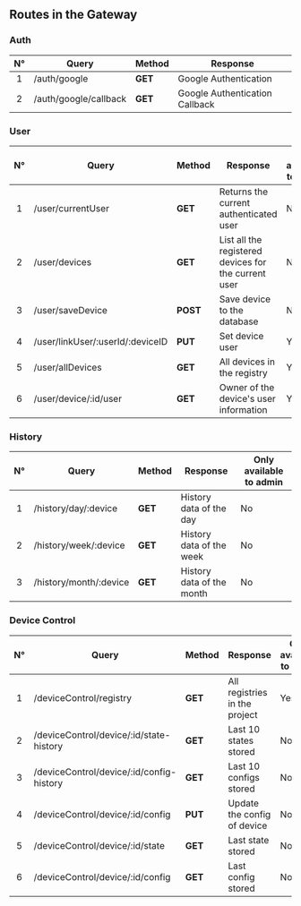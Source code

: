 ## Routes in the Gateway

### Auth

| N°  | Query                 | Method  | Response                       |
| :-: | --------------------- | ------- | ------------------------------ |
|  1  | /auth/google          | **GET** | Google Authentication          |
|  2  | /auth/google/callback | **GET** | Google Authentication Callback |

### User

| N°  | Query                            | Method   | Response                                             | Only available to admin |
| :-: | -------------------------------- | -------- | ---------------------------------------------------- | ----------------------- |
|  1  | /user/currentUser                | **GET**  | Returns the current authenticated user               | No                      |
|  2  | /user/devices                    | **GET**  | List all the registered devices for the current user | No                      |
|  3  | /user/saveDevice                 | **POST** | Save device to the database                          | No                      |
|  4  | /user/linkUser/:userId/:deviceID | **PUT**  | Set device user                                      | Yes                     |
|  5  | /user/allDevices                 | **GET**  | All devices in the registry                          | Yes                     |
|  6  | /user/device/:id/user            | **GET**  | Owner of the device's user information               | Yes                     |

### History

| N°  | Query                  | Method  | Response                  | Only available to admin |
| :-: | ---------------------- | ------- | ------------------------- | ----------------------- |
|  1  | /history/day/:device   | **GET** | History data of the day   | No                      |
|  2  | /history/week/:device  | **GET** | History data of the week  | No                      |
|  3  | /history/month/:device | **GET** | History data of the month | No                      |

### Device Control

| N°  | Query                                    | Method  | Response                      | Only available to admin |
| :-: | ---------------------------------------- | ------- | ----------------------------- | ----------------------- |
|  1  | /deviceControl/registry                  | **GET** | All registries in the project | Yes                     |
|  2  | /deviceControl/device/:id/state-history  | **GET** | Last 10 states stored         | No                      |
|  3  | /deviceControl/device/:id/config-history | **GET** | Last 10 configs stored        | No                      |
|  4  | /deviceControl/device/:id/config         | **PUT** | Update the config of device   | No                      |
|  5  | /deviceControl/device/:id/state          | **GET** | Last state stored             | No                      |
|  6  | /deviceControl/device/:id/config         | **GET** | Last config stored            | No                      |

